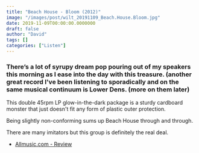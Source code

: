 ```yaml
---
title: "Beach House - Bloom (2012)"
image: "/images/post/wilt_20191109_Beach.House.Bloom.jpg"
date: 2019-11-09T00:00:00.0000000
draft: false
author: "David"
tags: []
categories: ["Listen"]
---
```

### There’s a lot of syrupy dream pop pouring out of my speakers this morning as I ease into the day with this treasure. (another great record I've been listening to sporadically and on the same musical continuum is Lower Dens. (more on them later)

 This double 45rpm LP glow-in-the-dark package is a sturdy cardboard monster that just doesn't fit any form of plastic outer protection.

 Being slightly non-conforming sums up Beach House  through and through. 

 There are many imitators but this group is definitely the real deal.

-  [Allmusic.com - Review](https://www.allmusic.com/album/bloom-mw0002334053)